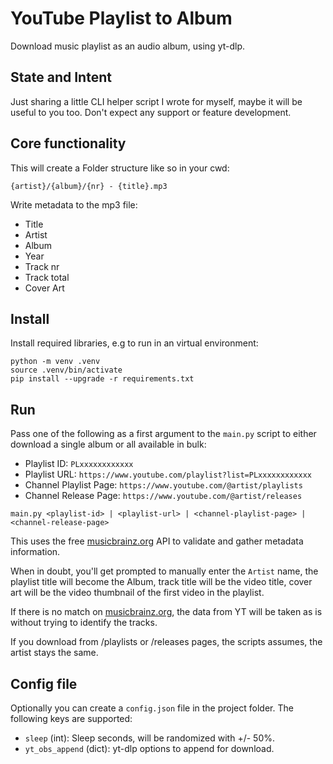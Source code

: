 # YouTube Playlist to Album

Download music playlist as an audio album, using yt-dlp.

## State and Intent
Just sharing a little CLI helper script I wrote for myself, maybe it will be useful to you too. Don't expect any support or feature development.

## Core functionality
This will create a Folder structure like so in your cwd:

`{artist}/{album}/{nr} - {title}.mp3`

Write metadata to the mp3 file:
- Title
- Artist
- Album
- Year
- Track nr
- Track total
- Cover Art

## Install
Install required libraries, e.g to run in an virtual environment:
```
python -m venv .venv
source .venv/bin/activate
pip install --upgrade -r requirements.txt
```

## Run
Pass one of the following as a first argument to the `main.py` script to either download a single album or all available in bulk:

- Playlist ID: `PLxxxxxxxxxxxx`
- Playlist URL: `https://www.youtube.com/playlist?list=PLxxxxxxxxxxxx`
- Channel Playlist Page: `https://www.youtube.com/@artist/playlists`
- Channel Release Page: `https://www.youtube.com/@artist/releases`

```
main.py <playlist-id> | <playlist-url> | <channel-playlist-page> | <channel-release-page>
```

This uses the free [musicbrainz.org](https://musicbrainz.org) API to validate and gather metadata information.

When in doubt, you'll get prompted to manually enter the `Artist` name, the playlist title will become the Album, track title will be the video title, cover art will be the video thumbnail of the first video in the playlist.

If there is no match on [musicbrainz.org](https://musicbrainz.org), the data from YT will be taken as is without trying to identify the tracks.

If you download from /playlists or /releases pages, the scripts assumes, the artist stays the same.

## Config file
Optionally you can create a `config.json` file in the project folder. The following keys are supported:

- `sleep` (int): Sleep seconds, will be randomized with +/- 50%. 
- `yt_obs_append` (dict): yt-dlp options to append for download.
